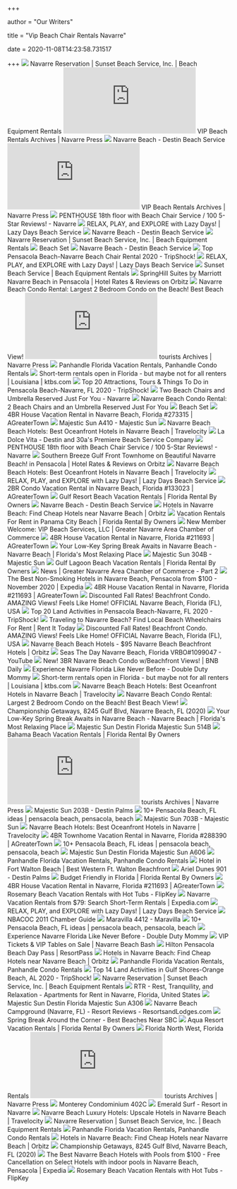 +++
        
author = "Our Writers"
        
title = "Vip Beach Chair Rentals Navarre"
        
date = 2020-11-08T14:23:58.731517
        
+++
[ ![](https://d2j6dbq0eux0bg.cloudfront.net/images/16770640/1032109433.jpg)](https://d2j6dbq0eux0bg.cloudfront.net/images/16770640/1032109433.jpg) Navarre Reservation | Sunset Beach Service, Inc. | Beach Equipment Rentals
[ ![](https://navarrepress.com/wp-content/themes/Stylebook-NEW/timthumb.php?src=https%3A%2F%2Fnavarrepress.com%2Fwp-content%2Fuploads%2F2016%2F07%2FBeach-umbrellas.jpg&q=90&w=795&h=470&zc=1)](https://navarrepress.com/wp-content/themes/Stylebook-NEW/timthumb.php?src=https%3A%2F%2Fnavarrepress.com%2Fwp-content%2Fuploads%2F2016%2F07%2FBeach-umbrellas.jpg&q=90&w=795&h=470&zc=1) VIP Beach Rentals Archives | Navarre Press
[ ![](https://i2.wp.com/www.ldvbeach.com/wp-content/uploads/2018/10/003_LDV_BeachRental_large_set.jpg?resize=700%2C467&ssl=1)](https://i2.wp.com/www.ldvbeach.com/wp-content/uploads/2018/10/003_LDV_BeachRental_large_set.jpg?resize=700%2C467&ssl=1) Navarre Beach - Destin Beach Service
[ ![](https://navarrepress.com/wp-content/themes/Stylebook-NEW/timthumb.php?src=https%3A%2F%2Fnavarrepress.com%2Fwp-content%2Fuploads%2F2017%2F07%2FMobile-food-vendor.jpg&q=90&w=795&h=470&zc=1)](https://navarrepress.com/wp-content/themes/Stylebook-NEW/timthumb.php?src=https%3A%2F%2Fnavarrepress.com%2Fwp-content%2Fuploads%2F2017%2F07%2FMobile-food-vendor.jpg&q=90&w=795&h=470&zc=1) VIP Beach Rentals Archives | Navarre Press
[ ![](https://odis.homeaway.com/odis/listing/9a4518c8-138d-4495-9a2a-34ced2058dee.c10.jpg)](https://odis.homeaway.com/odis/listing/9a4518c8-138d-4495-9a2a-34ced2058dee.c10.jpg) PENTHOUSE 18th floor with Beach Chair Service / 100 5-Star Reviews! -  Navarre
[ ![](https://lazydaysbeachservice.com/wp-content/uploads/2020/05/beach-umbrella-chairs.png)](https://lazydaysbeachservice.com/wp-content/uploads/2020/05/beach-umbrella-chairs.png) RELAX, PLAY, and EXPLORE with Lazy Days! | Lazy Days Beach Service
[ ![](https://i2.wp.com/www.ldvbeach.com/wp-content/uploads/2018/05/destin-beach-umbrella-rental.jpg?resize=700%2C467&ssl=1)](https://i2.wp.com/www.ldvbeach.com/wp-content/uploads/2018/05/destin-beach-umbrella-rental.jpg?resize=700%2C467&ssl=1) Navarre Beach - Destin Beach Service
[ ![](https://sunsetbeachservice.com/index_htm_files/117.jpg)](https://sunsetbeachservice.com/index_htm_files/117.jpg) Navarre Reservation | Sunset Beach Service, Inc. | Beach Equipment Rentals
[ ![](https://i0.wp.com/www.ldvbeach.com/wp-content/uploads/2018/10/011_LDV_BeachRental_standard_set.jpg?fit=700%2C467&ssl=1)](https://i0.wp.com/www.ldvbeach.com/wp-content/uploads/2018/10/011_LDV_BeachRental_standard_set.jpg?fit=700%2C467&ssl=1) Beach Set
[ ![](https://i2.wp.com/www.ldvbeach.com/wp-content/uploads/2018/05/30a-beach-umbrella-rental.jpg?resize=700%2C467&ssl=1)](https://i2.wp.com/www.ldvbeach.com/wp-content/uploads/2018/05/30a-beach-umbrella-rental.jpg?resize=700%2C467&ssl=1) Navarre Beach - Destin Beach Service
[ ![](https://images.tripshock.com/activity/1891/640x480/Pensacola-Beach-Cool-Cabana-Sun-Shelter-Rental.jpg)](https://images.tripshock.com/activity/1891/640x480/Pensacola-Beach-Cool-Cabana-Sun-Shelter-Rental.jpg) Top Pensacola Beach-Navarre Beach Chair Rental 2020 - TripShock!
[ ![](https://lazydaysbeachservice.com/wp-content/uploads/2020/05/lazydays-beach-set-512x341.jpg)](https://lazydaysbeachservice.com/wp-content/uploads/2020/05/lazydays-beach-set-512x341.jpg) RELAX, PLAY, and EXPLORE with Lazy Days! | Lazy Days Beach Service
[ ![](https://sunsetbeachservice.com/index_htm_files/296.jpg)](https://sunsetbeachservice.com/index_htm_files/296.jpg) Sunset Beach Service | Beach Equipment Rentals
[ ![](https://images.trvl-media.com/hotels/17000000/16190000/16181600/16181532/9c030340_z.jpg)](https://images.trvl-media.com/hotels/17000000/16190000/16181600/16181532/9c030340_z.jpg) SpringHill Suites by Marriott Navarre Beach in Pensacola | Hotel Rates &  Reviews on Orbitz
[ ![](https://assets.floridarentals.com/assets/properties/469/tn5_109513641115054032860.jpg)](https://assets.floridarentals.com/assets/properties/469/tn5_109513641115054032860.jpg) Navarre Beach Condo Rental: Largest 2 Bedroom Condo on the Beach! Best Beach  View!
[ ![](https://navarrepress.com/wp-content/themes/Stylebook-NEW/timthumb.php?src=https%3A%2F%2Fnavarrepress.com%2Fwp-content%2Fuploads%2F2020%2F02%2FNavarre-Beach.jpg&q=90&w=795&h=470&zc=1)](https://navarrepress.com/wp-content/themes/Stylebook-NEW/timthumb.php?src=https%3A%2F%2Fnavarrepress.com%2Fwp-content%2Fuploads%2F2020%2F02%2FNavarre-Beach.jpg&q=90&w=795&h=470&zc=1) tourists Archives | Navarre Press
[ ![](https://assets.floridarentals.com/assets/properties/7815/tn4_16879392515793033630.jpg)](https://assets.floridarentals.com/assets/properties/7815/tn4_16879392515793033630.jpg) Panhandle Florida Vacation Rentals, Panhandle Condo Rentals
[ ![](https://bloximages.newyork1.vip.townnews.com/ktbs.com/content/tncms/assets/v3/editorial/4/4d/44ddaef6-9c5a-11ea-a2ee-6f7bc085ec13/5ec81a4623bee.image.jpg)](https://bloximages.newyork1.vip.townnews.com/ktbs.com/content/tncms/assets/v3/editorial/4/4d/44ddaef6-9c5a-11ea-a2ee-6f7bc085ec13/5ec81a4623bee.image.jpg) Short-term rentals open in Florida - but maybe not for all renters |  Louisiana | ktbs.com
[ ![](https://images.tripshock.com/destination/38/1080x1080/Pensacola-Beach-Navarre.jpg)](https://images.tripshock.com/destination/38/1080x1080/Pensacola-Beach-Navarre.jpg) Top 20 Attractions, Tours & Things To Do in Pensacola Beach-Navarre, FL  2020 - TripShock!
[ ![](https://odis.homeaway.com/odis/listing/521630a2-a985-4930-bd57-74f6cd2fc460.c10.jpg)](https://odis.homeaway.com/odis/listing/521630a2-a985-4930-bd57-74f6cd2fc460.c10.jpg) Two Beach Chairs and Umbrella Reserved Just For You - Navarre
[ ![](https://assets.floridarentals.com/assets/properties/3121/tn3_44436892715232106710_1_1_1.jpg)](https://assets.floridarentals.com/assets/properties/3121/tn3_44436892715232106710_1_1_1.jpg) Navarre Beach Condo Rental: 2 Beach Chairs and an Umbrella Reserved Just  For You
[ ![](https://www.ldvbeach.com/wp-content/uploads/2018/05/destin-beach-chairs.jpg)](https://www.ldvbeach.com/wp-content/uploads/2018/05/destin-beach-chairs.jpg) Beach Set
[ ![](https://odis.homeaway.com/odis/listing/6039b1cf-6c57-4a6b-b2cf-fe2017071304.c6.jpg)](https://odis.homeaway.com/odis/listing/6039b1cf-6c57-4a6b-b2cf-fe2017071304.c6.jpg) 4BR House Vacation Rental in Navarre Beach, Florida #273315 | AGreaterTown
[ ![](https://res.cloudinary.com/rws-ecbyo/image/upload/q_auto,f_auto,c_scale,h_675/img_881e1520068ec986_ms-410a.jpg)](https://res.cloudinary.com/rws-ecbyo/image/upload/q_auto,f_auto,c_scale,h_675/img_881e1520068ec986_ms-410a.jpg) Majestic Sun A410 - Majestic Sun
[ ![](https://thumbnails.trvl-media.com/kDRM8iaRLu6X4xL5N9CZ6KlZDn4=/467x263/images.trvl-media.com/hotels/19000000/18980000/18978900/18978836/0bdb8f5e_b.jpg)](https://thumbnails.trvl-media.com/kDRM8iaRLu6X4xL5N9CZ6KlZDn4=/467x263/images.trvl-media.com/hotels/19000000/18980000/18978900/18978836/0bdb8f5e_b.jpg) Navarre Beach Beach Hotels: Best Oceanfront Hotels in Navarre Beach |  Travelocity
[ ![](https://www.ldvbeach.com/wp-content/uploads/2018/10/rental-beach-chairs.jpg)](https://www.ldvbeach.com/wp-content/uploads/2018/10/rental-beach-chairs.jpg) La Dolce Vita - Destin and 30a's Premiere Beach Service Company
[ ![](https://odis.homeaway.com/odis/listing/c32e8ae3-7c4d-48e6-8c49-ddf2ba1a152c.f6.jpg)](https://odis.homeaway.com/odis/listing/c32e8ae3-7c4d-48e6-8c49-ddf2ba1a152c.f6.jpg) PENTHOUSE 18th floor with Beach Chair Service / 100 5-Star Reviews! -  Navarre
[ ![](https://images.trvl-media.com/hotels/36000000/35250000/35241500/35241432/a04d3cbe_z.jpg)](https://images.trvl-media.com/hotels/36000000/35250000/35241500/35241432/a04d3cbe_z.jpg) Southern Breeze Gulf Front Townhome on Beautiful Navarre Beach! in  Pensacola | Hotel Rates & Reviews on Orbitz
[ ![](https://thumbnails.trvl-media.com/kXm4ns84x6ptoRMIQTPjBbwAGW8=/467x263/images.trvl-media.com/hotels/19000000/18980000/18974100/18974002/7cc73e3d_b.jpg)](https://thumbnails.trvl-media.com/kXm4ns84x6ptoRMIQTPjBbwAGW8=/467x263/images.trvl-media.com/hotels/19000000/18980000/18974100/18974002/7cc73e3d_b.jpg) Navarre Beach Beach Hotels: Best Oceanfront Hotels in Navarre Beach |  Travelocity
[ ![](https://lazydaysbeachservice.com/wp-content/uploads/2020/05/lazydays-big-umbrella-beach-set-512x384.jpg)](https://lazydaysbeachservice.com/wp-content/uploads/2020/05/lazydays-big-umbrella-beach-set-512x384.jpg) RELAX, PLAY, and EXPLORE with Lazy Days! | Lazy Days Beach Service
[ ![](https://odis.homeaway.com/odis/listing/5316ee11-0f1f-4275-b3ef-36a28c9a8b51.c6.jpg)](https://odis.homeaway.com/odis/listing/5316ee11-0f1f-4275-b3ef-36a28c9a8b51.c6.jpg) 2BR Condo Vacation Rental in Navarre Beach, Florida #133023 | AGreaterTown
[ ![](https://www.floridarentalbyowners.com/images/w.400/h.300/c.1/mr.0/d.listing_photos/sd.2018-04/i.b19e70068177c3dbda4001840a35576d.jpg)](https://www.floridarentalbyowners.com/images/w.400/h.300/c.1/mr.0/d.listing_photos/sd.2018-04/i.b19e70068177c3dbda4001840a35576d.jpg) Gulf Resort Beach Vacation Rentals | Florida Rental By Owners
[ ![](https://i2.wp.com/www.ldvbeach.com/wp-content/uploads/2018/11/location-navarre.jpg?fit=572%2C689&ssl=1)](https://i2.wp.com/www.ldvbeach.com/wp-content/uploads/2018/11/location-navarre.jpg?fit=572%2C689&ssl=1) Navarre Beach - Destin Beach Service
[ ![](https://thumbnails.trvl-media.com/sgrMTKokm5mT4wQwLmL3DMDIpq0=/467x263/images.trvl-media.com/hotels/33000000/32600000/32592300/32592209/f0cbe254_b.jpg)](https://thumbnails.trvl-media.com/sgrMTKokm5mT4wQwLmL3DMDIpq0=/467x263/images.trvl-media.com/hotels/33000000/32600000/32592300/32592209/f0cbe254_b.jpg) Hotels in Navarre Beach: Find Cheap Hotels near Navarre Beach | Orbitz
[ ![](https://www.floridarentalbyowners.com/images/w.400/h.300/c.1/mr.0/d.listing_photos/sd.2018-01/i.7673c055a9cb146539098a6815b9e4d5.jpg)](https://www.floridarentalbyowners.com/images/w.400/h.300/c.1/mr.0/d.listing_photos/sd.2018-01/i.7673c055a9cb146539098a6815b9e4d5.jpg) Vacation Rentals For Rent in Panama City Beach | Florida Rental By Owners
[ ![](https://greaternavarrechamber.com/wp-content/uploads/2017/06/VIP-Beach-Services-LLC.jpg)](https://greaternavarrechamber.com/wp-content/uploads/2017/06/VIP-Beach-Services-LLC.jpg) New Member Welcome: VIP Beach Services, LLC | Greater Navarre Area Chamber  of Commerce
[ ![](https://odis.homeaway.com/odis/listing/ac5b2f42-ba87-4664-8a36-5606dddf1ef5.c6.jpg)](https://odis.homeaway.com/odis/listing/ac5b2f42-ba87-4664-8a36-5606dddf1ef5.c6.jpg) 4BR House Vacation Rental in Navarre, Florida #211693 | AGreaterTown
[ ![](https://www.getrelaxing.com/wp-content/uploads/2020/02/finisworld-Instagram-2514-ig-17853139075444722-1024x768.jpg)](https://www.getrelaxing.com/wp-content/uploads/2020/02/finisworld-Instagram-2514-ig-17853139075444722-1024x768.jpg) Your Low-Key Spring Break Awaits in Navarre Beach - Navarre Beach |  Florida's Most Relaxing Place
[ ![](https://res.cloudinary.com/rws-ecbyo/image/upload/f_auto,c_scale,h_474,q_auto/img_f330cac7c24faf61_zz-(25).jpg)](https://res.cloudinary.com/rws-ecbyo/image/upload/f_auto,c_scale,h_474,q_auto/img_f330cac7c24faf61_zz-(25).jpg) Majestic Sun 304B - Majestic Sun
[ ![](https://www.floridarentalbyowners.com/images/w.400/h.300/c.1/mr.0/d.listing_photos/sd.2018-01/i.cb85d17ff1f22f102dd8067f9966a1e5.jpg)](https://www.floridarentalbyowners.com/images/w.400/h.300/c.1/mr.0/d.listing_photos/sd.2018-01/i.cb85d17ff1f22f102dd8067f9966a1e5.jpg) Gulf Lagoon Beach Vacation Rentals | Florida Rental By Owners
[ ![](https://greaternavarrechamber.com/wp-content/uploads/2017/01/New-Member-Welcome-768x384.jpg)](https://greaternavarrechamber.com/wp-content/uploads/2017/01/New-Member-Welcome-768x384.jpg) News | Greater Navarre Area Chamber of Commerce - Part 2
[ ![](https://mediaim.expedia.com/destination/1/28efa6439515937413d39e4415b325ba.jpg)](https://mediaim.expedia.com/destination/1/28efa6439515937413d39e4415b325ba.jpg) The Best Non-Smoking Hotels in Navarre Beach, Pensacola from $100 -  November 2020 | Expedia
[ ![](https://odis.homeaway.com/odis/listing/1bc506c8-19a0-437a-89ec-5f9d9df0b556.c6.jpg)](https://odis.homeaway.com/odis/listing/1bc506c8-19a0-437a-89ec-5f9d9df0b556.c6.jpg) 4BR House Vacation Rental in Navarre, Florida #211693 | AGreaterTown
[ ![](https://odis.homeaway.com/odis/listing/60c5ae09-3b7e-4dde-ac8d-517d784715d0.c9.jpg)](https://odis.homeaway.com/odis/listing/60c5ae09-3b7e-4dde-ac8d-517d784715d0.c9.jpg) Discounted Fall Rates! Beachfront Condo. AMAZING Views! Feels Like Home!   OFFICIAL  Navarre Beach, Florida (FL), USA
[ ![](https://images.tripshock.com/activity/2114/640x480/Beach-Wheelchair-Rentals-Pensacola-Beach.jpg)](https://images.tripshock.com/activity/2114/640x480/Beach-Wheelchair-Rentals-Pensacola-Beach.jpg) Top 20 Land Activities in Pensacola Beach-Navarre, FL 2020 - TripShock!
[ ![](https://www.rentittoday.com/cmsAdmin/uploads/thumb/mike-and-me_002_001_001_001_001_002_001.jpg)](https://www.rentittoday.com/cmsAdmin/uploads/thumb/mike-and-me_002_001_001_001_001_002_001.jpg) Traveling to Navarre Beach? Find Local Beach Wheelchairs For Rent | Rent It  Today
[ ![](https://odis.homeaway.com/odis/listing/521f282f-0b88-4dca-812c-b6261569d857.c10.jpg)](https://odis.homeaway.com/odis/listing/521f282f-0b88-4dca-812c-b6261569d857.c10.jpg) Discounted Fall Rates! Beachfront Condo. AMAZING Views! Feels Like Home!   OFFICIAL  Navarre Beach, Florida (FL), USA
[ ![](https://thumbnails.trvl-media.com/4cdNfsNRxEaKhND0DS1w4EWZXO0=/467x263/images.trvl-media.com/hotels/19000000/19000000/18992800/18992774/1c4a9984_b.jpg)](https://thumbnails.trvl-media.com/4cdNfsNRxEaKhND0DS1w4EWZXO0=/467x263/images.trvl-media.com/hotels/19000000/19000000/18992800/18992774/1c4a9984_b.jpg) Navarre Beach Beach Hotels - $95 Navarre Beach Beachfront Hotels | Orbitz
[ ![](https://i.ytimg.com/vi/xIdkuT0A7vc/hqdefault.jpg)](https://i.ytimg.com/vi/xIdkuT0A7vc/hqdefault.jpg) Seas The Day Navarre Beach, Florida VRBO#1099047 - YouTube
[ ![](https://odis.homeaway.com/odis/listing/1bd1c463-df13-46ad-890a-3de8eafd3721.c10.jpg)](https://odis.homeaway.com/odis/listing/1bd1c463-df13-46ad-890a-3de8eafd3721.c10.jpg) New! 3BR Navarre Beach Condo w/Beachfront Views! | BNB Daily
[ ![](http://www.doubledutymommy.com/wp-content/uploads/2019/05/master-view.jpg)](http://www.doubledutymommy.com/wp-content/uploads/2019/05/master-view.jpg) Experience Navarre Florida Like Never Before - Double Duty Mommy
[ ![](https://bloximages.newyork1.vip.townnews.com/ktbs.com/content/tncms/assets/v3/editorial/b/75/b751a20c-9c3d-11ea-b1a2-c3a3917a159a/5ec7ea64418b5.image.jpg?resize=1200%2C800)](https://bloximages.newyork1.vip.townnews.com/ktbs.com/content/tncms/assets/v3/editorial/b/75/b751a20c-9c3d-11ea-b1a2-c3a3917a159a/5ec7ea64418b5.image.jpg?resize=1200%2C800) Short-term rentals open in Florida - but maybe not for all renters |  Louisiana | ktbs.com
[ ![](https://thumbnails.trvl-media.com/8UVKVe_O9ztbXKGBI_xcMXZUPs4=/467x263/images.trvl-media.com/hotels/19000000/19000000/18993300/18993254/a8aa00bb_b.jpg)](https://thumbnails.trvl-media.com/8UVKVe_O9ztbXKGBI_xcMXZUPs4=/467x263/images.trvl-media.com/hotels/19000000/19000000/18993300/18993254/a8aa00bb_b.jpg) Navarre Beach Beach Hotels: Best Oceanfront Hotels in Navarre Beach |  Travelocity
[ ![](https://assets.floridarentals.com/assets/properties/469/tn5_199351527915054032860.jpg)](https://assets.floridarentals.com/assets/properties/469/tn5_199351527915054032860.jpg) Navarre Beach Condo Rental: Largest 2 Bedroom Condo on the Beach! Best Beach  View!
[ ![](https://scontent.fymy1-2.fna.fbcdn.net/v/t1.0-9/41894005_2397694750248315_436381587945291776_n.jpg?_nc_cat=103&_nc_sid=110474&_nc_ohc=yNy4RCB3d7kAX-QbCUR&_nc_ht=scontent.fymy1-2.fna&oh=9f956df8d321196c49c7bc511df860f9&oe=5F913588)](https://scontent.fymy1-2.fna.fbcdn.net/v/t1.0-9/41894005_2397694750248315_436381587945291776_n.jpg?_nc_cat=103&_nc_sid=110474&_nc_ohc=yNy4RCB3d7kAX-QbCUR&_nc_ht=scontent.fymy1-2.fna&oh=9f956df8d321196c49c7bc511df860f9&oe=5F913588) Championship Getaways, 8245 Gulf Blvd, Navarre Beach, FL (2020)
[ ![](https://www.getrelaxing.com/wp-content/uploads/2020/02/kristamarlena_-Instagram-2514-ig-2109722981268982596.jpg)](https://www.getrelaxing.com/wp-content/uploads/2020/02/kristamarlena_-Instagram-2514-ig-2109722981268982596.jpg) Your Low-Key Spring Break Awaits in Navarre Beach - Navarre Beach |  Florida's Most Relaxing Place
[ ![](https://res.cloudinary.com/rws-ecbyo/image/upload/f_auto,c_scale,h_474,q_auto/img_7097e9f728e972ca_5.jpg)](https://res.cloudinary.com/rws-ecbyo/image/upload/f_auto,c_scale,h_474,q_auto/img_7097e9f728e972ca_5.jpg) Majestic Sun Destin Florida Majestic Sun 514B
[ ![](https://www.floridarentalbyowners.com/images/w.400/h.300/c.1/mr.0/d.listing_photos/sd.2019-02/i.349be50d54dd3ec8be5125551e23b51e.jpg)](https://www.floridarentalbyowners.com/images/w.400/h.300/c.1/mr.0/d.listing_photos/sd.2019-02/i.349be50d54dd3ec8be5125551e23b51e.jpg) Bahama Beach Vacation Rentals | Florida Rental By Owners
[ ![](https://navarrepress.com/wp-content/themes/Stylebook-NEW/timthumb.php?src=https%3A%2F%2Fnavarrepress.com%2Fwp-content%2Fuploads%2F2016%2F05%2FBeach.jpg&q=90&w=795&h=470&zc=1)](https://navarrepress.com/wp-content/themes/Stylebook-NEW/timthumb.php?src=https%3A%2F%2Fnavarrepress.com%2Fwp-content%2Fuploads%2F2016%2F05%2FBeach.jpg&q=90&w=795&h=470&zc=1) tourists Archives | Navarre Press
[ ![](https://pictures.escapia.com/DESTPA/109229/9283170507.jpg)](https://pictures.escapia.com/DESTPA/109229/9283170507.jpg) Majestic Sun 203B - Destin Palms
[ ![](https://i.pinimg.com/236x/52/a9/3d/52a93d2545b881ef365c4e4fc4b13f50.jpg)](https://i.pinimg.com/236x/52/a9/3d/52a93d2545b881ef365c4e4fc4b13f50.jpg) 10+ Pensacola Beach, FL ideas | pensacola beach, pensacola, beach
[ ![](https://res.cloudinary.com/rws-ecbyo/image/upload/q_auto,f_auto,c_scale,h_675/img_697689e7880a78c2_ms-703b.jpg)](https://res.cloudinary.com/rws-ecbyo/image/upload/q_auto,f_auto,c_scale,h_675/img_697689e7880a78c2_ms-703b.jpg) Majestic Sun 703B - Majestic Sun
[ ![](https://thumbnails.trvl-media.com/-v9ugnZ8vA5wRx9Dz_Rggu3g_fA=/467x263/images.trvl-media.com/hotels/2000000/1790000/1785000/1784929/fc607135_b.jpg)](https://thumbnails.trvl-media.com/-v9ugnZ8vA5wRx9Dz_Rggu3g_fA=/467x263/images.trvl-media.com/hotels/2000000/1790000/1785000/1784929/fc607135_b.jpg) Navarre Beach Hotels: Best Oceanfront Hotels in Navarre | Travelocity
[ ![](https://odis.homeaway.com/odis/listing/f3257ccd-3b22-4ba0-a796-87d2e6350573.c6.jpg)](https://odis.homeaway.com/odis/listing/f3257ccd-3b22-4ba0-a796-87d2e6350573.c6.jpg) 4BR Townhome Vacation Rental in Navarre, Florida #288390 | AGreaterTown
[ ![](https://i.pinimg.com/236x/9d/71/12/9d71126a66ca61d81f087d1cc36b524e--beach-house-rentals-vacation-rentals.jpg)](https://i.pinimg.com/236x/9d/71/12/9d71126a66ca61d81f087d1cc36b524e--beach-house-rentals-vacation-rentals.jpg) 10+ Pensacola Beach, FL ideas | pensacola beach, pensacola, beach
[ ![](https://res.cloudinary.com/rws-ecbyo/image/upload/f_auto,c_scale,h_474,q_auto/img_a26326679869e53e_6.jpg)](https://res.cloudinary.com/rws-ecbyo/image/upload/f_auto,c_scale,h_474,q_auto/img_a26326679869e53e_6.jpg) Majestic Sun Destin Florida Majestic Sun A606
[ ![](https://assets.floridarentals.com/assets/properties/2902/tn4_146727561515539740120.jpg)](https://assets.floridarentals.com/assets/properties/2902/tn4_146727561515539740120.jpg) Panhandle Florida Vacation Rentals, Panhandle Condo Rentals
[ ![](https://medias.bestwestern.fr/props_iceportal/10271/3902792_XL.jpg?frz-v=21)](https://medias.bestwestern.fr/props_iceportal/10271/3902792_XL.jpg?frz-v=21) Hotel in Fort Walton Beach | Best Western Ft. Walton Beachfront
[ ![](https://pictures.escapia.com/DESTPA/124132/3603570057.jpg)](https://pictures.escapia.com/DESTPA/124132/3603570057.jpg) Ariel Dunes 901 - Destin Palms
[ ![](https://www.floridarentalbyowners.com/images/w.400/h.300/c.1/mr.0/d.listing_photos/sd.2019-03/i.582f7ef666190cf892a387c549966b25.jpg)](https://www.floridarentalbyowners.com/images/w.400/h.300/c.1/mr.0/d.listing_photos/sd.2019-03/i.582f7ef666190cf892a387c549966b25.jpg) Budget Friendly in Florida | Florida Rental By Owners
[ ![](https://odis.homeaway.com/odis/listing/42102c83-ea56-4974-909c-8b6598c37332.c6.jpg)](https://odis.homeaway.com/odis/listing/42102c83-ea56-4974-909c-8b6598c37332.c6.jpg) 4BR House Vacation Rental in Navarre, Florida #211693 | AGreaterTown
[ ![](https://tap1.fkimg.com/media/vr-splice-l/05/64/10/84.jpg)](https://tap1.fkimg.com/media/vr-splice-l/05/64/10/84.jpg) Rosemary Beach Vacation Rentals with Hot Tubs - FlipKey
[ ![](https://images.trvl-media.com/hotels/19000000/18970000/18967900/18967872/f0b925ff_d.jpg)](https://images.trvl-media.com/hotels/19000000/18970000/18967900/18967872/f0b925ff_d.jpg) Navarre Vacation Rentals from $79: Search Short-Term Rentals | Expedia.com
[ ![](https://lazydaysbeachservice.com/wp-content/uploads/2020/05/home-section-management.jpg)](https://lazydaysbeachservice.com/wp-content/uploads/2020/05/home-section-management.jpg) RELAX, PLAY, and EXPLORE with Lazy Days! | Lazy Days Beach Service
[ ![](x-raw-image:///6701d19a0ccd55851535158e6c31a223bdebb0259b786da83845adba670a7d15)](x-raw-image:///6701d19a0ccd55851535158e6c31a223bdebb0259b786da83845adba670a7d15) NBACOC 2011 Chamber Guide
[ ![](https://res.cloudinary.com/rws-ecbyo/image/upload/f_auto,c_scale,h_474,q_auto/img_36094ea147e679c7_mara-4412-(2).jpg)](https://res.cloudinary.com/rws-ecbyo/image/upload/f_auto,c_scale,h_474,q_auto/img_36094ea147e679c7_mara-4412-(2).jpg) Maravilla 4412 - Maravilla
[ ![](https://i.pinimg.com/236x/82/29/44/822944456fbf1aba46ea57f2b2b2806f.jpg)](https://i.pinimg.com/236x/82/29/44/822944456fbf1aba46ea57f2b2b2806f.jpg) 10+ Pensacola Beach, FL ideas | pensacola beach, pensacola, beach
[ ![](http://www.doubledutymommy.com/wp-content/uploads/2019/05/gulf-of-mexico-navarre.jpg)](http://www.doubledutymommy.com/wp-content/uploads/2019/05/gulf-of-mexico-navarre.jpg) Experience Navarre Florida Like Never Before - Double Duty Mommy
[ ![](https://navarrebeachbash.com/wp-content/uploads/2018/08/VIP-SSRN-Half-Page-Print-e1535741357225.jpg)](https://navarrebeachbash.com/wp-content/uploads/2018/08/VIP-SSRN-Half-Page-Print-e1535741357225.jpg) VIP Tickets & VIP Tables on Sale | Navarre Beach Bash
[ ![](https://assets.resortpass.com/uploads/image/picture/6892/hiltonpensacola14.jpg)](https://assets.resortpass.com/uploads/image/picture/6892/hiltonpensacola14.jpg) Hilton Pensacola Beach Day Pass | ResortPass
[ ![](https://thumbnails.trvl-media.com/FOtTJgxoSrkFpv_6WqEbTvGQ8Uc=/467x263/images.trvl-media.com/hotels/22000000/21670000/21660400/21660370/9d5de5ee_b.jpg)](https://thumbnails.trvl-media.com/FOtTJgxoSrkFpv_6WqEbTvGQ8Uc=/467x263/images.trvl-media.com/hotels/22000000/21670000/21660400/21660370/9d5de5ee_b.jpg) Hotels in Navarre Beach: Find Cheap Hotels near Navarre Beach | Orbitz
[ ![](https://assets.floridarentals.com/assets/properties/3014/tn4_186590377915222707750.jpg)](https://assets.floridarentals.com/assets/properties/3014/tn4_186590377915222707750.jpg) Panhandle Florida Vacation Rentals, Panhandle Condo Rentals
[ ![](https://images.tripshock.com/activity/2952/640x480/Four-Person-Beach-Package-with-Gulf-Coast-Rental-Co.jpg)](https://images.tripshock.com/activity/2952/640x480/Four-Person-Beach-Package-with-Gulf-Coast-Rental-Co.jpg) Top 14 Land Activities in Gulf Shores-Orange Beach, AL 2020 - TripShock!
[ ![](https://sunsetbeachservice.com/index_htm_files/3996@2x.png)](https://sunsetbeachservice.com/index_htm_files/3996@2x.png) Navarre Reservation | Sunset Beach Service, Inc. | Beach Equipment Rentals
[ ![](https://a0.muscache.com/im/pictures/18a90ab5-7aa1-4dee-944b-54909cf9ac06.jpg?aki_policy=large)](https://a0.muscache.com/im/pictures/18a90ab5-7aa1-4dee-944b-54909cf9ac06.jpg?aki_policy=large) RTR - Rest, Tranquility, and Relaxation - Apartments for Rent in Navarre,  Florida, United States
[ ![](https://res.cloudinary.com/rws-ecbyo/image/upload/f_auto,c_scale,h_474,q_auto/img_ff539d0ba69a4d17_4.jpg)](https://res.cloudinary.com/rws-ecbyo/image/upload/f_auto,c_scale,h_474,q_auto/img_ff539d0ba69a4d17_4.jpg) Majestic Sun Destin Florida Majestic Sun A306
[ ![](https://res.cloudinary.com/resortsandlodges/image/fetch/w_800,h_520,c_fill/https://media.travelnetsolutions.com/5b3407e85559dd615254669b260afc4b/original.png)](https://res.cloudinary.com/resortsandlodges/image/fetch/w_800,h_520,c_fill/https://media.travelnetsolutions.com/5b3407e85559dd615254669b260afc4b/original.png) Navarre Beach Campground (Navarre, FL) - Resort Reviews -  ResortsandLodges.com
[ ![](https://townsquare.media/site/437/files/2019/08/RS2509_89794001-scr.jpg)](https://townsquare.media/site/437/files/2019/08/RS2509_89794001-scr.jpg) Spring Break Around the Corner - Best Beaches Near SBC
[ ![](https://www.floridarentalbyowners.com/images/w.400/h.300/c.1/mr.0/d.listing_photos/sd.2020-03/i.9a14a53127a678f8bcf3207d1b5a3467.jpg)](https://www.floridarentalbyowners.com/images/w.400/h.300/c.1/mr.0/d.listing_photos/sd.2020-03/i.9a14a53127a678f8bcf3207d1b5a3467.jpg) Aqua Resort Vacation Rentals | Florida Rental By Owners
[ ![](https://rentfloridabyowner.com/images/propertyphotos/floridanorthwest/panamacitybeacharea/59760/1.jpg)](https://rentfloridabyowner.com/images/propertyphotos/floridanorthwest/panamacitybeacharea/59760/1.jpg) Florida North West, Florida Rentals
[ ![](https://navarrepress.com/wp-content/themes/Stylebook-NEW/timthumb.php?src=https%3A%2F%2Fnavarrepress.com%2Fwp-content%2Fuploads%2F2017%2F03%2Fspring-break-2.jpg&q=90&w=795&h=470&zc=1)](https://navarrepress.com/wp-content/themes/Stylebook-NEW/timthumb.php?src=https%3A%2F%2Fnavarrepress.com%2Fwp-content%2Fuploads%2F2017%2F03%2Fspring-break-2.jpg&q=90&w=795&h=470&zc=1) tourists Archives | Navarre Press
[ ![](https://media.scurto.net/2002/media/575780-b.jpg)](https://media.scurto.net/2002/media/575780-b.jpg) Monterey Condominium 402C
[ ![](https://fastly.4sqi.net/img/general/600x600/18185_Yy1oQUBYrtkpy_x05FzNDqBDgCdE4OrZoxCCHzPE2dk.jpg)](https://fastly.4sqi.net/img/general/600x600/18185_Yy1oQUBYrtkpy_x05FzNDqBDgCdE4OrZoxCCHzPE2dk.jpg) Emerald Surf - Resort in Navarre
[ ![](https://thumbnails.trvl-media.com/WkqFUcL3EoaLdvLYLTsLlL0sl4c=/467x263/images.trvl-media.com/hotels/43000000/42500000/42499200/42499178/423b3ec4_b.jpg)](https://thumbnails.trvl-media.com/WkqFUcL3EoaLdvLYLTsLlL0sl4c=/467x263/images.trvl-media.com/hotels/43000000/42500000/42499200/42499178/423b3ec4_b.jpg) Navarre Beach Luxury Hotels: Upscale Hotels in Navarre Beach | Travelocity
[ ![](https://sunsetbeachservice.com/index_htm_files/5139@2x.jpg)](https://sunsetbeachservice.com/index_htm_files/5139@2x.jpg) Navarre Reservation | Sunset Beach Service, Inc. | Beach Equipment Rentals
[ ![](https://assets.floridarentals.com/assets/properties/2931/tn4_56459134215976905520.jpg)](https://assets.floridarentals.com/assets/properties/2931/tn4_56459134215976905520.jpg) Panhandle Florida Vacation Rentals, Panhandle Condo Rentals
[ ![](https://thumbnails.trvl-media.com/0bEqAJgZ2Op3LqQSSvXncXYhg0k=/467x263/images.trvl-media.com/hotels/22000000/21720000/21715500/21715404/6b47abf7_b.jpg)](https://thumbnails.trvl-media.com/0bEqAJgZ2Op3LqQSSvXncXYhg0k=/467x263/images.trvl-media.com/hotels/22000000/21720000/21715500/21715404/6b47abf7_b.jpg) Hotels in Navarre Beach: Find Cheap Hotels near Navarre Beach | Orbitz
[ ![](https://scontent.fymy1-1.fna.fbcdn.net/v/t1.0-0/p180x540/108299107_4315102821840822_684996770235879733_n.jpg?_nc_cat=104&_nc_sid=110474&_nc_ohc=N-yCUDHK71EAX8Mlo9J&_nc_ht=scontent.fymy1-1.fna&tp=6&oh=c0393d06d0d0ebf8c54395eea030f186&oe=5F818FED)](https://scontent.fymy1-1.fna.fbcdn.net/v/t1.0-0/p180x540/108299107_4315102821840822_684996770235879733_n.jpg?_nc_cat=104&_nc_sid=110474&_nc_ohc=N-yCUDHK71EAX8Mlo9J&_nc_ht=scontent.fymy1-1.fna&tp=6&oh=c0393d06d0d0ebf8c54395eea030f186&oe=5F818FED) Championship Getaways, 8245 Gulf Blvd, Navarre Beach, FL (2020)
[ ![](https://images.trvl-media.com/hotels/20000000/19770000/19768500/19768489/9c940836_d.jpg)](https://images.trvl-media.com/hotels/20000000/19770000/19768500/19768489/9c940836_d.jpg) The Best Navarre Beach Hotels with Pools from $100 - Free Cancellation on  Select Hotels with indoor pools in Navarre Beach, Pensacola | Expedia
[ ![](https://tap1.fkimg.com/media/vr-splice-l/04/f9/da/4d.jpg)](https://tap1.fkimg.com/media/vr-splice-l/04/f9/da/4d.jpg) Rosemary Beach Vacation Rentals with Hot Tubs - FlipKey
